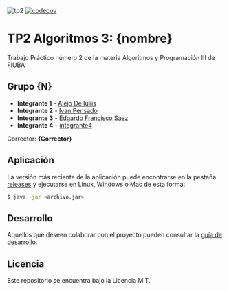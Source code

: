 ![tp2](https://github.com/JulianRettori/algo3_tp2_algoThief/actions/workflows/build.yml/badge.svg) [![codecov](https://codecov.io/gh/fiuba/algo3_tp2_algoThiio/gh/fiuba/algo3_proyecto_ef/branch/master/graph/badge.svg)](https://codecov.base_tp2)

# TP2 Algoritmos 3: {nombre} 

Trabajo Práctico número 2 de la materia Algoritmos y Programación III de FIUBA

## Grupo {N}

* **Integrante 1** - [Alejo De Iuliis](https://github.com/alejodeiuliis)
* **Integrante 2** - [Ivan Pensado](https://github.com/pensadoivan)
* **Integrante 3** - [Edgardo Francisco Saez](https://github.com/Fanusaez)
* **Integrante 4** - [integrante4](https://github.com/integrante4)

Corrector: **{Corrector}**

## Aplicación

La versión más reciente de la aplicación puede encontrarse en la pestaña [releases](https://github.com/JulianRettori/algo3_tp2_algoThief/releases/latest) y ejecutarse en Linux, Windows o Mac de esta forma:

```bash
$ java -jar <archivo.jar>
```

## Desarrollo

Aquellos que deseen colaborar con el proyecto pueden consultar la [guía de desarrollo](./docs/Desarrollo.md).

## Licencia

Este repositorio se encuentra bajo la Licencia MIT.
